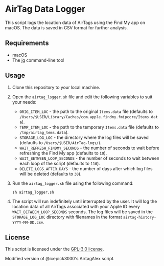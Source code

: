# AirTag Data Logger

This script logs the location data of AirTags using the Find My app on macOS. The data is saved in CSV format for further analysis.

## Requirements

- macOS
- The [jq](https://stedolan.github.io/jq/) command-line tool

## Usage

1. Clone this repository to your local machine.

2. Open the `airtag_logger.sh` file and edit the following variables to suit your needs:
    - `ORIG_ITEM_LOC` - the path to the original `Items.data` file (defaults to `/Users/$USER/Library/Caches/com.apple.findmy.fmipcore/Items.data`).
    - `TEMP_ITEM_LOC` - the path to the temporary `Items.data` file (defaults to `/tmp/airtag_tems.data`).
    - `STORAGE_LOG_LOC` - the directory where the log files will be saved (defaults to `/Users/$USER/AirTag-logs/`).
    - `WAIT_REFRESH_FINDMY_SECONDS` - the number of seconds to wait before refreshing the Find My app (defaults to `10`).
    - `WAIT_BETWEEN_LOOP_SECONDS` - the number of seconds to wait between each loop of the script (defaults to `110`).
    - `DELETE_LOGS_AFTER_DAYS` - the number of days after which log files will be deleted (defaults to `30`).

3. Run the `airtag_logger.sh` file using the following command:
    ```
    sh airtag_logger.sh
    ```

4. The script will run indefinitely until interrupted by the user. It will log the location data of all AirTags associated with your Apple ID every `WAIT_BETWEEN_LOOP_SECONDS` seconds. The log files will be saved in the `STORAGE_LOG_LOC` directory with filenames in the format `airtag-history-YYYY-MM-DD.csv`.

## License

This script is licensed under the [GPL-3.0 license](LICENSE).

Modified version of @icepick3000's AirtagAlex script.
